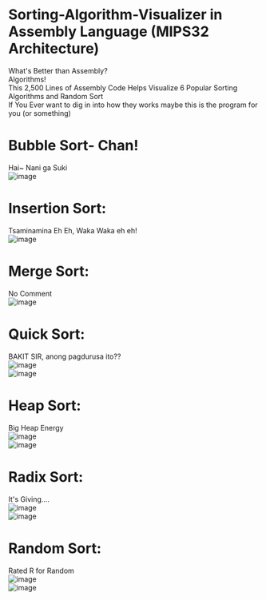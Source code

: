 # Sorting-Algorithm-Visualizer in Assembly Language (MIPS32 Architecture)
What's Better than Assembly?  
Algorithms!  
This 2,500 Lines of Assembly Code Helps Visualize 6 Popular Sorting Algorithms and Random Sort  
If You Ever want to dig in into how they works maybe this is the program for you (or something)  

# Bubble Sort- Chan!
Hai~ Nani ga Suki  
![image](https://github.com/user-attachments/assets/cf61b05e-cff8-4809-bc9b-8330c0be9bd1)

# Insertion Sort:
Tsaminamina Eh Eh, Waka Waka eh eh!  
![image](https://github.com/user-attachments/assets/b6d5d568-3f67-432c-9c0d-819ebceef629)
  
# Merge Sort:
No Comment  
![image](https://github.com/user-attachments/assets/25bf1e33-3066-4fc5-9050-6a028f519d19)  

# Quick Sort:  
BAKIT SIR, anong pagdurusa ito??  
![image](https://github.com/user-attachments/assets/5ebd407c-b962-44e0-96fa-6546b2aca863)   
![image](https://github.com/user-attachments/assets/48e01bb8-6630-4f2f-981e-f12df1a5b6d7)

# Heap Sort:
Big Heap Energy  
![image](https://github.com/user-attachments/assets/694233d0-cf9c-43f0-a5fb-cc936586bc11)  
![image](https://github.com/user-attachments/assets/00cb29e5-4867-432a-977c-ea753194c5a3)

# Radix Sort:
It's Giving....  
![image](https://github.com/user-attachments/assets/91b8ea4a-b150-476b-8fc0-15976e089595)  
![image](https://github.com/user-attachments/assets/efe24b52-b9bb-407d-8965-f36d761103dd)

# Random Sort:
Rated R for Random  
![image](https://github.com/user-attachments/assets/e58134ec-2279-4418-9084-cc7e89ca6928)  
![image](https://github.com/user-attachments/assets/0c97c74b-58ea-4a9f-ad9c-f5dfd73a7e97)


